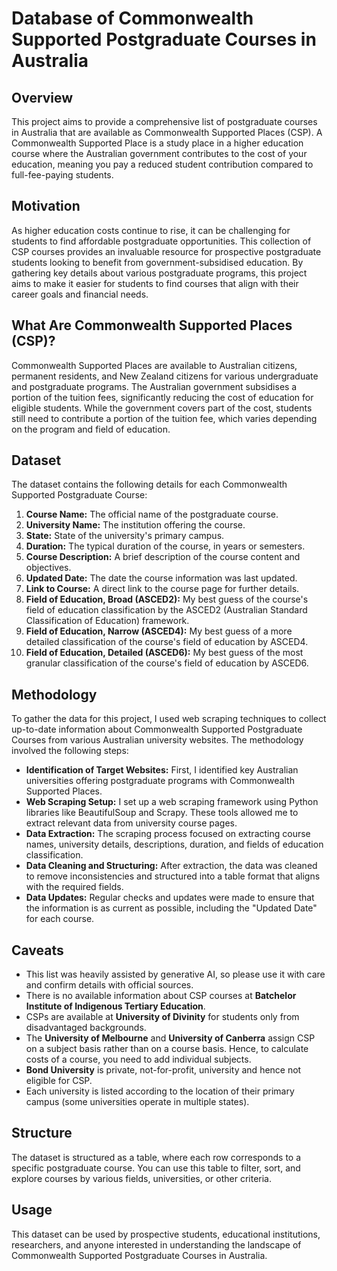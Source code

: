 # Database of Commonwealth Supported Postgraduate Courses in Australia

## Overview
This project aims to provide a comprehensive list of postgraduate courses in Australia that are available as Commonwealth Supported Places (CSP). A Commonwealth Supported Place is a study place in a higher education course where the Australian government contributes to the cost of your education, meaning you pay a reduced student contribution compared to full-fee-paying students.

## Motivation
As higher education costs continue to rise, it can be challenging for students to find affordable postgraduate opportunities. This collection of CSP courses provides an invaluable resource for prospective postgraduate students looking to benefit from government-subsidised education. By gathering key details about various postgraduate programs, this project aims to make it easier for students to find courses that align with their career goals and financial needs.

## What Are Commonwealth Supported Places (CSP)?
Commonwealth Supported Places are available to Australian citizens, permanent residents, and New Zealand citizens for various undergraduate and postgraduate programs. The Australian government subsidises a portion of the tuition fees, significantly reducing the cost of education for eligible students. While the government covers part of the cost, students still need to contribute a portion of the tuition fee, which varies depending on the program and field of education.

## Dataset
The dataset contains the following details for each Commonwealth Supported Postgraduate Course:

1. **Course Name:** The official name of the postgraduate course.
1. **University Name:** The institution offering the course.
1. **State:** State of the university's primary campus.
1. **Duration:** The typical duration of the course, in years or semesters.
1. **Course Description:** A brief description of the course content and objectives.
1. **Updated Date:** The date the course information was last updated.
1. **Link to Course:** A direct link to the course page for further details.
1. **Field of Education, Broad (ASCED2):** My best guess of the course's field of education classification by the ASCED2 (Australian Standard Classification of Education) framework.
1. **Field of Education, Narrow (ASCED4):** My best guess of a more detailed classification of the course's field of education by ASCED4.
1. **Field of Education, Detailed (ASCED6):** My best guess of the most granular classification of the course's field of education by ASCED6.

## Methodology
To gather the data for this project, I used web scraping techniques to collect up-to-date information about Commonwealth Supported Postgraduate Courses from various Australian university websites. The methodology involved the following steps:

- **Identification of Target Websites:** First, I identified key Australian universities offering postgraduate programs with Commonwealth Supported Places.
- **Web Scraping Setup:** I set up a web scraping framework using Python libraries like BeautifulSoup and Scrapy. These tools allowed me to extract relevant data from university course pages.
- **Data Extraction:** The scraping process focused on extracting course names, university details, descriptions, duration, and fields of education classification.
- **Data Cleaning and Structuring:** After extraction, the data was cleaned to remove inconsistencies and structured into a table format that aligns with the required fields.
- **Data Updates:** Regular checks and updates were made to ensure that the information is as current as possible, including the "Updated Date" for each course.

## Caveats
- This list was heavily assisted by generative AI, so please use it with care and confirm details with official sources.
- There is no available information about CSP courses at **Batchelor Institute of Indigenous Tertiary Education**.
- CSPs are available at **University of Divinity** for students only from disadvantaged backgrounds.
- The **University of Melbourne** and **University of Canberra** assign CSP on a subject basis rather than on a course basis. Hence, to calculate costs of a course, you need to add individual subjects.
- **Bond University** is private, not-for-profit, university and hence not eligible for CSP.
- Each university is listed according to the location of their primary campus (some universities operate in multiple states). 

## Structure
The dataset is structured as a table, where each row corresponds to a specific postgraduate course. You can use this table to filter, sort, and explore courses by various fields, universities, or other criteria.

## Usage
This dataset can be used by prospective students, educational institutions, researchers, and anyone interested in understanding the landscape of Commonwealth Supported Postgraduate Courses in Australia.